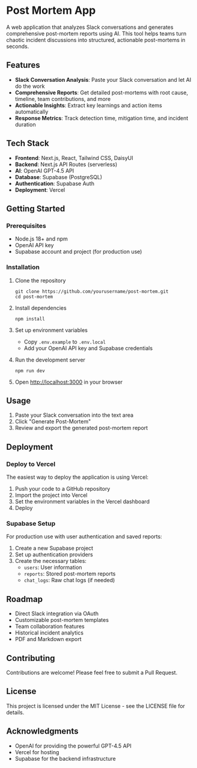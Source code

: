 # Post Mortem App

A web application that analyzes Slack conversations and generates comprehensive post-mortem reports using AI. This tool helps teams turn chaotic incident discussions into structured, actionable post-mortems in seconds.

## Features

- **Slack Conversation Analysis**: Paste your Slack conversation and let AI do the work
- **Comprehensive Reports**: Get detailed post-mortems with root cause, timeline, team contributions, and more
- **Actionable Insights**: Extract key learnings and action items automatically
- **Response Metrics**: Track detection time, mitigation time, and incident duration

## Tech Stack

- **Frontend**: Next.js, React, Tailwind CSS, DaisyUI
- **Backend**: Next.js API Routes (serverless)
- **AI**: OpenAI GPT-4.5 API
- **Database**: Supabase (PostgreSQL)
- **Authentication**: Supabase Auth
- **Deployment**: Vercel

## Getting Started

### Prerequisites

- Node.js 18+ and npm
- OpenAI API key
- Supabase account and project (for production use)

### Installation

1. Clone the repository
   ```
   git clone https://github.com/yourusername/post-mortem.git
   cd post-mortem
   ```

2. Install dependencies
   ```
   npm install
   ```

3. Set up environment variables
   - Copy `.env.example` to `.env.local`
   - Add your OpenAI API key and Supabase credentials

4. Run the development server
   ```
   npm run dev
   ```

5. Open [http://localhost:3000](http://localhost:3000) in your browser

## Usage

1. Paste your Slack conversation into the text area
2. Click "Generate Post-Mortem"
3. Review and export the generated post-mortem report

## Deployment

### Deploy to Vercel

The easiest way to deploy the application is using Vercel:

1. Push your code to a GitHub repository
2. Import the project into Vercel
3. Set the environment variables in the Vercel dashboard
4. Deploy

### Supabase Setup

For production use with user authentication and saved reports:

1. Create a new Supabase project
2. Set up authentication providers
3. Create the necessary tables:
   - `users`: User information
   - `reports`: Stored post-mortem reports
   - `chat_logs`: Raw chat logs (if needed)

## Roadmap

- Direct Slack integration via OAuth
- Customizable post-mortem templates
- Team collaboration features
- Historical incident analytics
- PDF and Markdown export

## Contributing

Contributions are welcome! Please feel free to submit a Pull Request.

## License

This project is licensed under the MIT License - see the LICENSE file for details.

## Acknowledgments

- OpenAI for providing the powerful GPT-4.5 API
- Vercel for hosting
- Supabase for the backend infrastructure
